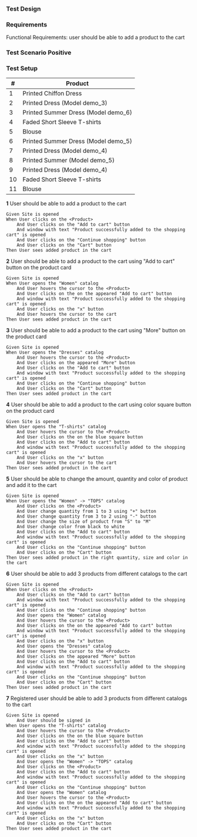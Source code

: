 ### Test Design

### Requirements

Functional Requirements: user should be able to add a product to the cart

### Test Scenario Positive

### Test Setup

| # | Product | 
| - | ------- | 
| 1 | Printed Chiffon Dress |
| 2 | Printed Dress (Model demo_3) |
| 3 | Printed Summer Dress (Model demo_6) |
| 4 | Faded Short Sleeve T-shirts |
| 5 | Blouse |
| 6 | Printed Summer Dress (Model demo_5) |
| 7 | Printed Dress (Model demo_4)|
| 8 | Printed Summer (Model demo_5) |
| 9 | Printed Dress (Model demo_4) |
| 10 | Faded Short Sleeve T-shirts |
| 11 | Blouse |

**1** User should be able to add a product to the cart
```gherkin
Given Site is opened
When User clicks on the <Product>
    And User clicks on the "Add to cart" button
    And window with text "Product successfully added to the shopping cart" is opened
    And User clicks on the "Continue shopping" button
    And User clicks on the "Cart" button
Then User sees added product in the cart
```
**2** User should be able to add a product to the cart using "Add to cart" button on the product card
```gherkin
Given Site is opened
When User opens the "Women" catalog
    And User hovers the cursor to the <Product>
    And User clicks on the on the appeared "Add to cart" button
    And window with text "Product successfully added to the shopping cart" is opened
    And User clicks on the "x" button
    And User hovers the cursor to the cart
Then User sees added product in the cart
```
**3** User should be able to add a product to the cart using "More" button on the product card
```gherkin
Given Site is opened
When User opens the "Dresses" catalog
    And User hovers the cursor to the <Product>
    And User clicks on the appeared "More" button
    And User clicks on the "Add to cart" button
    And window with text "Product successfully added to the shopping cart" is opened
    And User clicks on the "Continue shopping" button
    And User clicks on the "Cart" button
Then User sees added product in the cart
```
**4** User should be able to add a product to the cart using color square button on the product card
```gherkin
Given Site is opened
When User opens the "T-shirts" catalog
    And User hovers the cursor to the <Product>
    And User clicks on the on the blue square button
    And User clicks on the "Add to cart" button
    And window with text "Product successfully added to the shopping cart" is opened
    And User clicks on the "x" button
    And User hovers the cursor to the cart
Then User sees added product in the cart
```
**5** User should be able to change the amount, quantity and color of product and add it to the cart
```gherkin
Given Site is opened
When User opens the "Women" -> "TOPS" catalog
    And User clicks on the <Product>
    And User change quantity from 1 to 3 using "+" button
    And User change quantity from 3 to 2 using "-" button
    And User change the size of product from "S" to "M"
    And User change color from black to white
    And User clicks on the "Add to cart" button
    And window with text "Product successfully added to the shopping cart" is opened
    And User clicks on the "Continue shopping" button
    And User clicks on the "Cart" button
Then User sees added product in the right quantity, size and color in the cart
```
**6** User should be able to add 3 products from different catalogs to the cart
```gherkin
Given Site is opened
When User clicks on the <Product>
    And User clicks on the "Add to cart" button
    And window with text "Product successfully added to the shopping cart" is opened
    And User clicks on the "Continue shopping" button
    And User opens the "Women" catalog
    And User hovers the cursor to the <Product>
    And User clicks on the on the appeared "Add to cart" button
    And window with text "Product successfully added to the shopping cart" is opened
    And User clicks on the "x" button  
    And User opens the "Dresses" catalog
    And User hovers the cursor to the <Product>
    And User clicks on the appeared "More" button
    And User clicks on the "Add to cart" button
    And window with text "Product successfully added to the shopping cart" is opened
    And User clicks on the "Continue shopping" button
    And User clicks on the "Cart" button
Then User sees added product in the cart
```
**7** Registered user should be able to add 3 products from different catalogs to the cart
```gherkin
Given Site is opened
    And User should be signed in
When User opens the "T-shirts" catalog
    And User hovers the cursor to the <Product>
    And User clicks on the on the blue square button
    And User clicks on the "Add to cart" button
    And window with text "Product successfully added to the shopping cart" is opened
    And User clicks on the "x" button
    And User opens the "Women" -> "TOPS" catalog
    And User clicks on the <Product>
    And User clicks on the "Add to cart" button
    And window with text "Product successfully added to the shopping cart" is opened
    And User clicks on the "Continue shopping" button
    And User opens the "Women" catalog
    And User hovers the cursor to the <Product>
    And User clicks on the on the appeared "Add to cart" button
    And window with text "Product successfully added to the shopping cart" is opened
    And User clicks on the "x" button
    And User clicks on the "Cart" button
Then User sees added product in the cart
```





